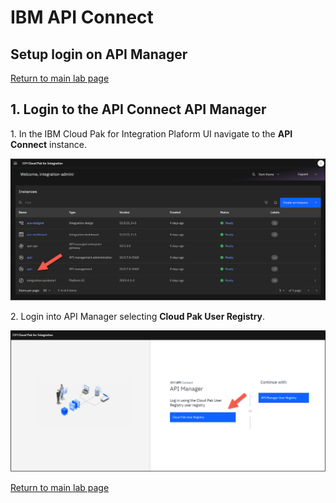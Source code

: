 # IBM API Connect

## Setup login on API Manager

[Return to main lab page](../index.md#lab-sections)

## 1. Login to the API Connect API Manager <a name="login"></a>

1\. In the IBM Cloud Pak for Integration Plaform UI navigate to the **API Connect** instance.

![alt text][pic5a]

2\. Login into API Manager selecting **Cloud Pak User Registry**.

![alt text][pic6a]


[pic7]: images/7.png
[pic8]: images/8.png
[pic9]: images/9.png
[pic10]: images/10.png
[pic11]: images/11.png
[pic12]: images/12.png
[pic13]: images/13.png
[pic14]: images/14.png
[pic15]: images/15.png
[pic16]: images/16.png
[pic5a]: images/5a.png
[pic6a]: images/6a.png

[Return to main lab page](../index.md#lab-sections)
